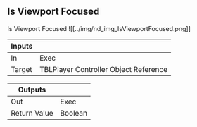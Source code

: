 ## Is Viewport Focused
Is Viewport Focused
![[../img/nd_img_IsViewportFocused.png]]

|Inputs||
|--|--|
| In | Exec |
| Target | TBLPlayer Controller Object Reference |

|Outputs||
|--|--|
| Out | Exec |
| Return Value | Boolean |
